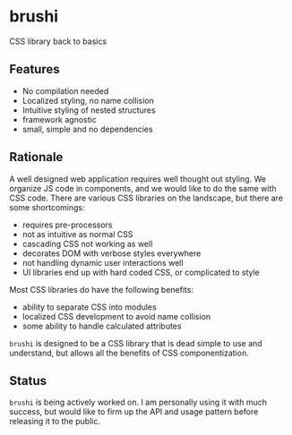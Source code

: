 # brushi

CSS library back to basics

## Features
* No compilation needed
* Localized styling, no name collision
* Intuitive styling of nested structures
* framework agnostic
* small, simple and no dependencies

## Rationale

A well designed web application requires well thought out styling. We organize JS code in components, and we would like to do the same with CSS code. There are various CSS libraries on the landscape, but there are some shortcomings:
* requires pre-processors
* not as intuitive as normal CSS
* cascading CSS not working as well
* decorates DOM with verbose styles everywhere
* not handling dynamic user interactions well
* UI libraries end up with hard coded CSS, or complicated to style

Most CSS libraries do have the following benefits:
* ability to separate CSS into modules
* localized CSS development to avoid name collision
* some ability to handle calculated attributes

`brushi` is designed to be a CSS library that is dead simple to use and understand, but allows all the benefits of CSS componentization.

## Status

`brushi` is being actively worked on. I am personally using it with much success, but would like to firm up the API and usage pattern before releasing it to the public.
